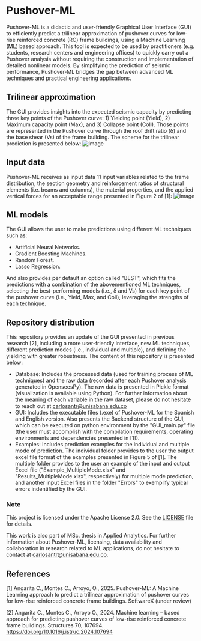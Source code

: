 # Pushover-ML
Pushover-ML is a didactic and user-friendly Graphical User Interface (GUI) to efficiently predict a trilinear approximation of pushover curves for low-rise reinforced concrete (RC) frame buildings, using a Machine Learning (ML) based approach.  This tool is expected to be used by practitioners (e.g. students, research centers and engineering offices) to quickly carry out a Pushover analysis without requiring the construction and implementation of detailed nonlinear models. By simplifying the prediction of seismic performance, Pushover-ML bridges the gap between advanced ML techniques and practical engineering applications.
## Trilinear approximation
The GUI provides insights into the expected seismic capacity by predicting three key points of the Pushover curve: 1) Yielding point (Yield), 2) Maximum capacity point (Max), and 3) Collapse point (Coll). Those points are represented in the Pushover curve through the roof drift ratio (δ) and the base shear (Vs) of the frame building. The scheme for the trilinear prediction is presented below:
![image](https://github.com/user-attachments/assets/d4ba4702-f823-4623-b56e-a3934f5619c1)
## Input data
Pushover-ML receives as input data 11 input variables related to the frame distribution, the section geometry and reinforcement ratios of structural elements (i.e. beams and columns), the material properties, and the applied vertical forces for an acceptable range presented in Figure 2 of [1]:
![image](https://github.com/user-attachments/assets/0776722f-6e24-4024-b772-4eb32d5d3c16)
## ML models
The GUI allows the user to make predictions using different ML techniques such as:
* Artificial Neural Networks.
* Gradient Boosting Machines.
* Random Forest.
* Lasso Regression.

And also provides per default an option called "BEST", which fits the predictions with a combination of the abovementioned ML techniques, selecting the best-performing models (i.e., δ and Vs) for each key point of the pushover curve (i.e., Yield, Max, and Coll), leveraging the strengths of each technique. 
## Repository distribution
This repository provides an update of the GUI presented in previous research [2], including a more user-friendly interface, new ML techniques, different prediction modes (i.e., individual and multiple), and defining the yielding with greater robustness. The content of this repository is presented below:
* Database: Includes the processed data (used for training process of ML techniques) and the raw data (recorded after each Pushover analysis generated in OpenseesPy). The raw data is presented in Pickle format (visualization is available using Python). For further information about the meaning of each variable in the raw dataset, please do not hesitate to reach out at carlosantr@unisabana.edu.co
* GUI: Includes the executable files (.exe) of Pushover-ML for the Spanish and English version. Also presents the Backend structure of the GUI, which can be executed on python environment by the "GUI_main.py" file (the user must accomplish with the compilation requirements, operating environments and dependencies presented in [1]).
* Examples: Includes prediction examples for the individual and multiple mode of prediction. The individual folder provides to the user the output excel file format of the examples presented in Figure 5 of [1]. The multiple folder provides to the user an example of the input and output Excel file ("Example_MultipleMode.xlsx" and "Results_MultipleMode.xlsx", respectively) for multiple mode prediction, and another input Excel files in the folder "Errors" to exemplify typical errors indentified by the GUI.
### Note
This project is licensed under the Apache License 2.0. See the [LICENSE](./LICENSE) file for details.

This work is also part of MSc. thesis in Applied Analytics. For further information about Pushover-ML, licensing, data availability and collaboration in research related to ML applications, do not hesitate to contact at carlosantr@unisabana.edu.co.

## References
[1] Angarita C., Montes C., Arroyo, O., 2025. Pushover-ML: A Machine Learning approach to predict a trilinear approximation of pushover curves for low-rise reinforced concrete frame buildings. SoftwareX (under review)

[2] Angarita C., Montes C., Arroyo O., 2024. Machine learning – based approach for predicting pushover curves of low-rise reinforced concrete frame buildings. Structures 70, 107694. https://doi.org/10.1016/j.istruc.2024.107694 
